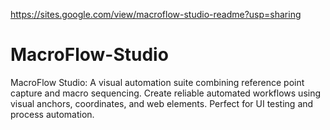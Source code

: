 https://sites.google.com/view/macroflow-studio-readme?usp=sharing

# MacroFlow-Studio
MacroFlow Studio: A visual automation suite combining reference point capture and macro sequencing. Create reliable automated workflows using visual anchors, coordinates, and web elements. Perfect for UI testing and process automation.
